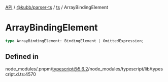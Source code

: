 [API](../../../../../packages.md) / [@kubb/parser-ts](../../../index.md) / [ts](../index.md) / ArrayBindingElement

# ArrayBindingElement

```ts
type ArrayBindingElement: BindingElement | OmittedExpression;
```

## Defined in

node\_modules/.pnpm/typescript@5.6.2/node\_modules/typescript/lib/typescript.d.ts:4570
